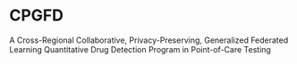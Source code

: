 # CPGFD
A Cross-Regional Collaborative, Privacy-Preserving, Generalized Federated Learning Quantitative Drug Detection Program in Point-of-Care Testing
